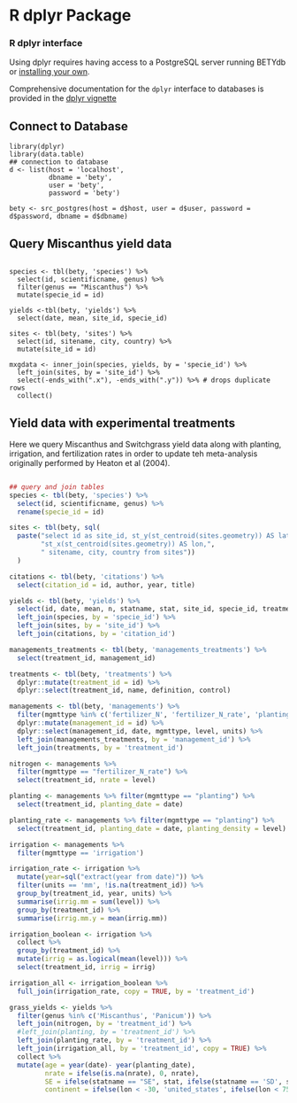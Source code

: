 # R dplyr Package

### R dplyr interface

Using dplyr requires having access to a PostgreSQL server running BETYdb or [installing your own](Local-install.md).

Comprehensive documentation for the `dplyr` interface to databases is provided in the [dplyr vignette](https://cran.r-project.org/web/packages/dplyr/vignettes/databases.html)

## Connect to Database

```{r}
library(dplyr)
library(data.table)
## connection to database
d <- list(host = 'localhost',
          dbname = 'bety',
          user = 'bety',
          password = 'bety')

bety <- src_postgres(host = d$host, user = d$user, password = d$password, dbname = d$dbname)
```

## Query Miscanthus yield data

```{r}

species <- tbl(bety, 'species') %>% 
  select(id, scientificname, genus) %>% 
  filter(genus == "Miscanthus") %>% 
  mutate(specie_id = id) 

yields <-tbl(bety, 'yields') %>%
  select(date, mean, site_id, specie_id)

sites <- tbl(bety, 'sites') %>% 
  select(id, sitename, city, country) %>% 
  mutate(site_id = id)

mxgdata <- inner_join(species, yields, by = 'specie_id') %>%
  left_join(sites, by = 'site_id') %>% 
  select(-ends_with(".x"), -ends_with(".y")) %>% # drops duplicate rows
  collect() 
```

## Yield data with experimental treatments

Here we query Miscanthus and Switchgrass yield data along with planting, irrigation, and fertilization rates in order to update teh meta-analysis originally performed by Heaton et al (2004).

```r

## query and join tables
species <- tbl(bety, 'species') %>% 
  select(id, scientificname, genus) %>% 
  rename(specie_id = id)

sites <- tbl(bety, sql(
  paste("select id as site_id, st_y(st_centroid(sites.geometry)) AS lat,",
        "st_x(st_centroid(sites.geometry)) AS lon,",
        " sitename, city, country from sites"))
  )

citations <- tbl(bety, 'citations') %>%
  select(citation_id = id, author, year, title)

yields <- tbl(bety, 'yields') %>%
  select(id, date, mean, n, statname, stat, site_id, specie_id, treatment_id, citation_id, cultivar_id) %>% 
  left_join(species, by = 'specie_id') %>%
  left_join(sites, by = 'site_id') %>% 
  left_join(citations, by = 'citation_id')

managements_treatments <- tbl(bety, 'managements_treatments') %>%
  select(treatment_id, management_id)

treatments <- tbl(bety, 'treatments') %>% 
  dplyr::mutate(treatment_id = id) %>% 
  dplyr::select(treatment_id, name, definition, control)

managements <- tbl(bety, 'managements') %>%
  filter(mgmttype %in% c('fertilizer_N', 'fertilizer_N_rate', 'planting', 'irrigation')) %>%
  dplyr::mutate(management_id = id) %>%
  dplyr::select(management_id, date, mgmttype, level, units) %>%
  left_join(managements_treatments, by = 'management_id') %>%
  left_join(treatments, by = 'treatment_id') 

nitrogen <- managements %>% 
  filter(mgmttype == "fertilizer_N_rate") %>%
  select(treatment_id, nrate = level)

planting <- managements %>% filter(mgmttype == "planting") %>%
  select(treatment_id, planting_date = date)

planting_rate <- managements %>% filter(mgmttype == "planting") %>%
  select(treatment_id, planting_date = date, planting_density = level) 

irrigation <- managements %>% 
  filter(mgmttype == 'irrigation') 

irrigation_rate <- irrigation %>% 
  mutate(year=sql("extract(year from date)")) %>%
  filter(units == 'mm', !is.na(treatment_id)) %>% 
  group_by(treatment_id, year, units) %>% 
  summarise(irrig.mm = sum(level)) %>% 
  group_by(treatment_id) %>% 
  summarise(irrig.mm.y = mean(irrig.mm))

irrigation_boolean <- irrigation %>%
  collect %>%   
  group_by(treatment_id) %>% 
  mutate(irrig = as.logical(mean(level))) %>% 
  select(treatment_id, irrig = irrig)

irrigation_all <- irrigation_boolean %>%
  full_join(irrigation_rate, copy = TRUE, by = 'treatment_id')

grass_yields <- yields %>% 
  filter(genus %in% c('Miscanthus', 'Panicum')) %>%
  left_join(nitrogen, by = 'treatment_id') %>% 
  #left_join(planting, by = 'treatment_id') %>% 
  left_join(planting_rate, by = 'treatment_id') %>% 
  left_join(irrigation_all, by = 'treatment_id', copy = TRUE) %>% 
  collect %>% 
  mutate(age = year(date)- year(planting_date),
         nrate = ifelse(is.na(nrate), 0, nrate),
         SE = ifelse(statname == "SE", stat, ifelse(statname == 'SD', stat / sqrt(n), NA)),
         continent = ifelse(lon < -30, 'united_states', ifelse(lon < 75, 'europe', 'asia')))
```
